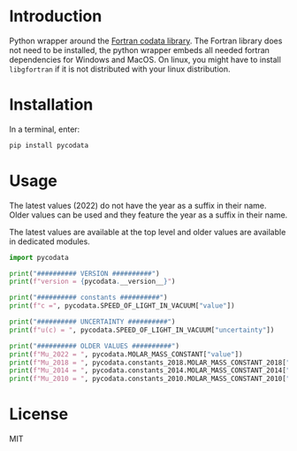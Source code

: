 # Introduction

Python wrapper around the
[Fortran codata library](https://milanskocic.github.io/codata/index.html).
The Fortran library does not need to be installed, the python wrapper embeds all needed fortran dependencies
for Windows and MacOS.
On linux, you might have to install `libgfortran` if it is not distributed with your linux distribution. 

# Installation

In a terminal, enter:

```python
pip install pycodata
```

# Usage

The latest values (2022) do not have the year as a suffix in their name. Older values can be used and they feature the year as a suffix in their name.

The latest values are available at the top level and older values are available in dedicated modules.

```python
import pycodata

print("########## VERSION ##########")
print(f"version = {pycodata.__version__}")

print("########## constants ##########")
print(f"c =", pycodata.SPEED_OF_LIGHT_IN_VACUUM["value"])

print("########## UNCERTAINTY ##########")
print(f"u(c) = ", pycodata.SPEED_OF_LIGHT_IN_VACUUM["uncertainty"])

print("########## OLDER VALUES ##########")
print(f"Mu_2022 = ", pycodata.MOLAR_MASS_CONSTANT["value"])
print(f"Mu_2018 = ", pycodata.constants_2018.MOLAR_MASS_CONSTANT_2018["value"])
print(f"Mu_2014 = ", pycodata.constants_2014.MOLAR_MASS_CONSTANT_2014["value"])
print(f"Mu_2010 = ", pycodata.constants_2010.MOLAR_MASS_CONSTANT_2010["value"])
```

# License

MIT
